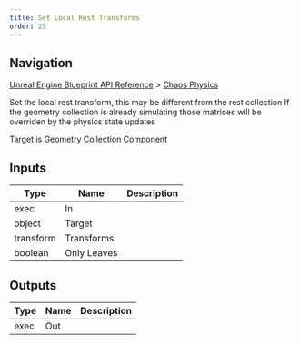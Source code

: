 ```yaml
---
title: Set Local Rest Transforms
order: 25
---
```

## Navigation

[Unreal Engine Blueprint API Reference](https://dev.epicgames.com/documentation/en-us/unreal-engine/BlueprintAPI) > [Chaos Physics](https://dev.epicgames.com/documentation/en-us/unreal-engine/BlueprintAPI/ChaosPhysics)

Set the local rest transform, this may be different from the rest collection
If the geometry collection is already simulating those matrices will be overriden by the physics state updates

Target is Geometry Collection Component

## Inputs

| Type | Name | Description |
| --- | --- | --- |
| exec | In |  |
| object | Target |  |
| transform | Transforms |  |
| boolean | Only Leaves |  |

## Outputs

| Type | Name | Description |
| --- | --- | --- |
| exec | Out |  |
